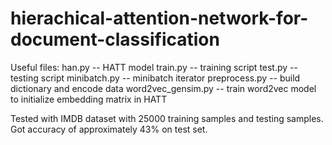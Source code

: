 # hierachical-attention-network-for-document-classification
Useful files:
    han.py -- HATT model
    train.py -- training script
    test.py -- testing script
    minibatch.py -- minibatch iterator
    preprocess.py -- build dictionary and encode data
    word2vec_gensim.py -- train word2vec model to initialize embedding matrix in HATT
    
Tested with IMDB dataset with 25000 training samples and testing samples. Got accuracy of approximately 43% on test set.
